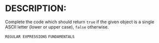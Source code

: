# DESCRIPTION:

Complete the code which should return `true` if the given object is a single ASCII letter (lower or upper case), `false` otherwise.

`REGULAR EXPRESSIONS` `FUNDAMENTALS`